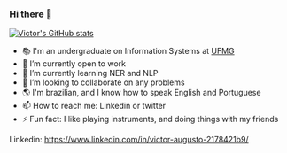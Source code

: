 ### Hi there 👋

[![Victor's GitHub stats](https://github-readme-stats.vercel.app/api?username=VictorAugustoqwe&theme=discord_old_blurple&show_icons=true)](https://github.com/VictorAugustoqwe)

- 📚 I'm an undergraduate on Information Systems at <a href="https://ufmg.br/" target="_blank">UFMG</a>
- 🔭 I’m currently open to work
- 🌱 I’m currently learning NER and NLP
- 👯 I’m looking to collaborate on any problems
- 🌎 I'm brazilian, and I know how to speak English and Portuguese
- 📫 How to reach me: Linkedin or twitter
- ⚡ Fun fact: I like playing instruments, and doing things with my friends

Linkedin: https://www.linkedin.com/in/victor-augusto-2178421b9/

